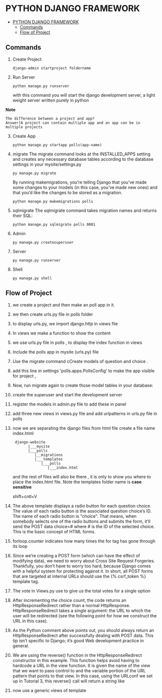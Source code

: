 # PYTHON DJANGO FRAMEWORK
 
- [PYTHON DJANGO FRAMEWORK](#python-django-framework)
  - [Commands](#commands)
  - [Flow of Project](#flow-of-project)
  
## Commands

1. Create Project 
   
   ```
   django-admin startproject foldername
   ```
2. Run Server
   
   ```
   python manage.py runserver
   ```
   with this command you will start the django development server, a light weight server written purely in python 

 **Note** 
```
The difference between a project and app? 
Answer)A project can contain multiple app and an app can be in multiple projects  
 ```
3. Create App 
    ```
    python manage.py startapp polls(app-name)
    ```

4. migrate 
   The migrate command looks at the INSTALLED_APPS setting and creates any necessary database tables according to the database settings in your mysite/settings.py 

   ```
   py manage.py migrate
   ```

   By running makemigrations, you’re telling Django that you’ve made some changes to your models (in this case, you’ve made new ones) and that you’d like the changes to be stored as a migration.
 
   ```
   python manage.py makemigrations polls
   ```

5. sqlmigrate
   The sqlmigrate command takes migration names and returns their SQL:
   ```
   python manage.py sqlmigrate polls 0001
   ```
6. Admin

   ```
   py manage.py createsuperuser
   ```
7. Server 
   ```
   py manage.py runserver
   ```
8. Shell
   ```
   py manage.py shell
   ```


## Flow of Project

1. we create a project and then make an poll app in it.
2. we then create urls.py file in polls folder 
3. to display urls.py, we import django.http in views file 
4. In views we make a function to show the content 
5. we use urls.py file in polls , to display the index function in views
6. Include the polls app in mysite (urls.py) file  
7. Use the migrate command cCreate models of question and choice .
8. add this line in settings 'polls.apps.PollsConfig' to make the app visible for project , 
9. Now, run migrate again to create those model tables in your database: 
10. create the superuser and start the development server
11. register the models in admin.py file to add these in panel
12. add three new views in views.py file and add urlpatterns in urls.py file in polls
13. now we are separating the django files from html file create a file name index.html
     ```
      django-website
            |___mysite
            |___polls
               |__migrations
               |___templates
                  |___polls 
                     |___index.html            
     ```
     and the rest of files will also be there , it is only to show you where to place the index.html file. Note the templates folder name is **case sensitive**

     shift+cntl+V 
14. The above template displays a radio button for each question choice. The value of each radio button is the associated question choice’s ID. The name of each radio button is "choice". That means, when somebody selects one of the radio buttons and submits the form, it’ll send the POST data choice=# where # is the ID of the selected choice. This is the basic concept of HTML forms.
15. forloop.counter indicates how many times the for tag has gone through its loop
16. Since we’re creating a POST form (which can have the effect of modifying data), we need to worry about Cross Site Request Forgeries. Thankfully, you don’t have to worry too hard, because Django comes with a helpful system for protecting against it. In short, all POST forms that are targeted at internal URLs should use the {% csrf_token %} template tag.
17. The vote in Views.py use to give us the total votes for a single option 
18. After incrementing the choice count, the code returns an HttpResponseRedirect rather than a normal HttpResponse. HttpResponseRedirect takes a single argument: the URL to which the user will be redirected (see the following point for how we construct the URL in this case).

19. As the Python comment above points out, you should always return an HttpResponseRedirect after successfully dealing with POST data. This tip isn’t specific to Django; it’s good Web development practice in general.

20. We are using the reverse() function in the HttpResponseRedirect constructor in this example. This function helps avoid having to hardcode a URL in the view function. It is given the name of the view that we want to pass control to and the variable portion of the URL pattern that points to that view. In this case, using the URLconf we set up in Tutorial 3, this reverse() call will return a string like
21. now use a generic views of template



